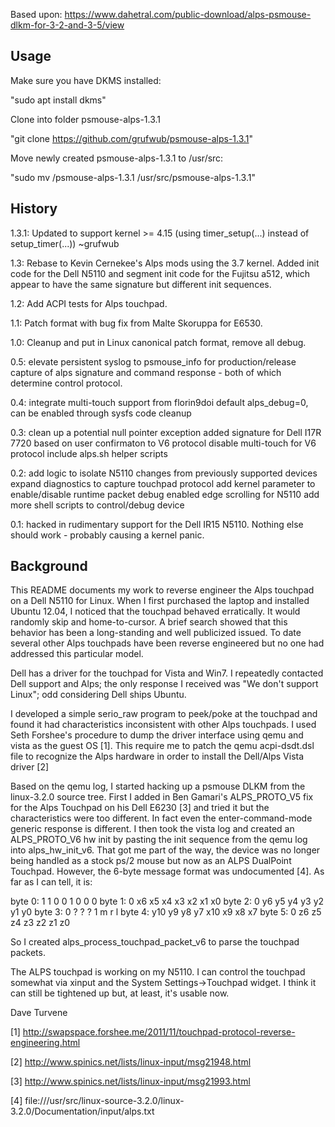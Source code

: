 Based upon: https://www.dahetral.com/public-download/alps-psmouse-dlkm-for-3-2-and-3-5/view

Usage
-------
Make sure you have DKMS installed:

"sudo apt install dkms"

Clone into folder psmouse-alps-1.3.1

"git clone https://github.com/grufwub/psmouse-alps-1.3.1"

Move newly created psmouse-alps-1.3.1 to /usr/src:

"sudo mv <LOCATION>/psmouse-alps-1.3.1 /usr/src/psmouse-alps-1.3.1"



History
-------

1.3.1: Updated to support kernel >= 4.15 (using timer_setup(...) instead
        of setup_timer(...)) ~grufwub
        
1.3: Rebase to Kevin Cernekee's Alps mods using the 3.7 kernel.  Added
     init code for the Dell N5110 and segment init code for the 
     Fujitsu a512, which appear to have the same signature but different
     init sequences.
     
1.2: Add ACPI tests for Alps touchpad.

1.1: Patch format with bug fix from Malte Skoruppa for E6530.

1.0: Cleanup and put in Linux canonical patch format, remove all debug.

0.5: elevate persistent syslog to psmouse_info for production/release capture
      of alps signature and command response - both of which determine control 
      protocol.
      
0.4: integrate multi-touch support from florin9doi
     default alps_debug=0, can be enabled through sysfs
     code cleanup
     
0.3: clean up a potential null pointer exception
     added signature for Dell I17R 7720 based on user confirmaton to V6 protocol
     disable multi-touch for V6 protocol
     include alps.sh helper scripts
     
0.2: add logic to isolate N5110 changes from previously supported devices
     expand diagnostics to capture touchpad protocol
     add kernel parameter to enable/disable runtime packet debug
     enabled edge scrolling for N5110
     add more shell scripts to control/debug device
     
0.1: hacked in rudimentary support for the Dell IR15 N5110.  Nothing else 
     should work - probably causing a kernel panic.


Background
----------
This README documents my work to reverse engineer the Alps touchpad on a
Dell N5110 for Linux.  When I first purchased the laptop and installed
Ubuntu 12.04, I noticed that the touchpad behaved erratically.  It would
randomly skip and home-to-cursor. A brief search showed that this
behavior has been a long-standing and well publicized issued.  To date
several other Alps touchpads have been reverse engineered but no one had
addressed this particular model.  

Dell has a driver for the touchpad for Vista and Win7.  I repeatedly
contacted Dell support and Alps; the only response I received was "We
don't support Linux"; odd considering Dell ships Ubuntu.

I developed a simple serio_raw program to peek/poke at the touchpad and
found it had characteristics inconsistent with other Alps touchpads.  I
used Seth Forshee's procedure to dump the driver interface using qemu and
vista as the guest OS [1].  This require me to patch the qemu
acpi-dsdt.dsl file to recognize the Alps hardware in order to install
the Dell/Alps Vista driver [2]

Based on the qemu log, I started hacking up a psmouse DLKM from the
linux-3.2.0 source tree.  First I added in Ben Gamari's ALPS_PROTO_V5
fix for the Alps Touchpad on his Dell E6230 [3] and tried it but the
characteristics were too different.  In fact even the enter-command-mode
generic response is different.  I then took the vista log and
created an ALPS_PROTO_V6 hw init by pasting the init sequence from the
qemu log into alps_hw_init_v6.  That got me part of the way, the device
was no longer being handled as a stock ps/2 mouse but now as an ALPS
DualPoint Touchpad.  However, the 6-byte message format was undocumented
[4]. As far as I can tell, it is:

 byte 0:    1    1    0    0    1    0    0    0
 byte 1:    0   x6   x5   x4   x3   x2   x1   x0
 byte 2:    0   y6   y5   y4   y3   y2   y1   y0
 byte 3:    0    ?    ?    ?    1    m    r    l
 byte 4:   y10  y9   y8   y7  x10   x9   x8   x7
 byte 5:    0   z6   z5   z4   z3   z2   z1   z0

So I created alps_process_touchpad_packet_v6 to parse the touchpad
packets.

The ALPS touchpad is working on my N5110.  I can control the touchpad
somewhat via xinput and the System Settings->Touchpad widget.  I think
it can still be tightened up but, at least, it's usable now.

Dave Turvene

[1] http://swapspace.forshee.me/2011/11/touchpad-protocol-reverse-engineering.html

[2] http://www.spinics.net/lists/linux-input/msg21948.html

[3] http://www.spinics.net/lists/linux-input/msg21993.html

[4] file:///usr/src/linux-source-3.2.0/linux-3.2.0/Documentation/input/alps.txt
